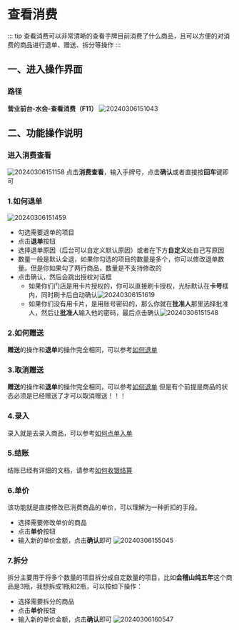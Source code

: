 # 查看消费
::: tip
查看消费可以非常清晰的查看手牌目前消费了什么商品，且可以方便的对消费的商品进行退单、赠送、拆分等操作
:::
## 一、进入操作界面
### 路径
**营业前台-水会-查看消费（F11）**
![20240306151043](https://wiki-cdsoft.oss-cn-hangzhou.aliyuncs.com/20240306151043.png)

## 二、功能操作说明
### 进入消费查看
![20240306151158](https://wiki-cdsoft.oss-cn-hangzhou.aliyuncs.com/20240306151158.png)
点击**消费查看**，输入手牌号，点击**确认**或者直接按**回车**键即可

### 1.如何退单
![20240306151459](https://wiki-cdsoft.oss-cn-hangzhou.aliyuncs.com/20240306151459.png)
+ 勾选需要退单的项目
+ 点击**退单**按钮
+ 选择退单原因（后台可以自定义默认原因）或者在下方**自定义**处自己写原因
+ 数量一般是默认全退，如果你勾选的项目的数量是多个，你可以修改退单数量。但是你如果勾了两行商品，数量是不支持修改的
+ 点击确认，然后会跳出授权对话框
  + 如果你们门店是用卡片授权的，你可以直接刷卡授权，光标默认在**卡号**框内，同时刷卡后自动确认![20240306151619](https://wiki-cdsoft.oss-cn-hangzhou.aliyuncs.com/20240306151619.png)
  + 如果你们没有用卡片，是用账号密码的，那么你就在**批准人**那里选择批准人，然后让**批准人**输入他的密码，最后点击确认![20240306151548](https://wiki-cdsoft.oss-cn-hangzhou.aliyuncs.com/20240306151548.png)

### 2.如何赠送
**赠送**的操作和**退单**的操作完全相同，可以参考[如何退单](../桑拿水会/查看消费.md#_1-如何退单)

### 3.取消赠送
**赠送**的操作和**退单**的操作完全相同，可以参考[如何退单](../桑拿水会/查看消费.md#_1-如何退单)
但是有个前提是商品的状态必须是已经赠送了才可以取消赠送！！！

### 4.录入
录入就是去录入商品，可以参考[如何点单入单](../桑拿水会/点单录入.md)

### 5.结账
结账已经有详细的文档，请参考[如何收银结算](../桑拿水会/收银结算.md)

### 6.单价
该功能就是直接修改已消费商品的单价，可以理解为一种折扣的手段。
+ 选择需要修改单价的商品
+ 点击**单价**按钮
+ 输入新的单价金额，点击**确认**即可
![20240306155045](https://wiki-cdsoft.oss-cn-hangzhou.aliyuncs.com/20240306155045.png)

### 7.拆分
拆分主要用于将多个数量的项目拆分成自定数量的项目，比如**会稽山纯五年**这个商品是3瓶，我想拆成1瓶和2瓶，可以按如下操作：
+ 选择需要拆分的商品
+ 点击**单价**按钮
+ 输入新的单价金额，点击**确认**即可
![20240306160547](https://wiki-cdsoft.oss-cn-hangzhou.aliyuncs.com/20240306160547.png)